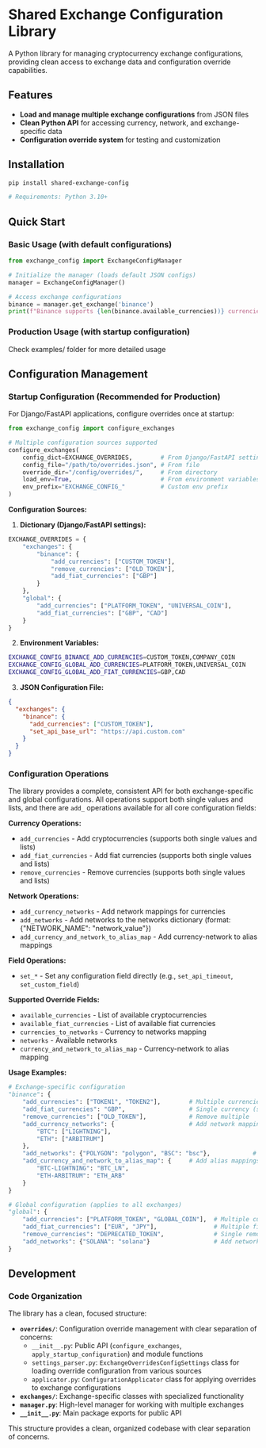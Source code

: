 # Shared Exchange Configuration Library

A Python library for managing cryptocurrency exchange configurations, providing clean access to exchange data and configuration override capabilities.

## Features

- **Load and manage multiple exchange configurations** from JSON files
- **Clean Python API** for accessing currency, network, and exchange-specific data
- **Configuration override system** for testing and customization

## Installation

```bash
pip install shared-exchange-config

# Requirements: Python 3.10+
```

## Quick Start

### Basic Usage (with default configurations)

```python
from exchange_config import ExchangeConfigManager

# Initialize the manager (loads default JSON configs)
manager = ExchangeConfigManager()

# Access exchange configurations
binance = manager.get_exchange('binance')
print(f"Binance supports {len(binance.available_currencies))} currencies")
```

### Production Usage (with startup configuration)

Check examples/ folder for more detailed usage

## Configuration Management

### Startup Configuration (Recommended for Production)

For Django/FastAPI applications, configure overrides once at startup:

```python
from exchange_config import configure_exchanges

# Multiple configuration sources supported
configure_exchanges(
    config_dict=EXCHANGE_OVERRIDES,        # From Django/FastAPI settings
    config_file="/path/to/overrides.json", # From file
    override_dir="/config/overrides/",     # From directory
    load_env=True,                         # From environment variables
    env_prefix="EXCHANGE_CONFIG_"          # Custom env prefix
)
```

**Configuration Sources:**

1. **Dictionary (Django/FastAPI settings):**
```python
EXCHANGE_OVERRIDES = {
    "exchanges": {
        "binance": {
            "add_currencies": ["CUSTOM_TOKEN"],
            "remove_currencies": ["OLD_TOKEN"],
            "add_fiat_currencies": ["GBP"]
        }
    },
    "global": {
        "add_currencies": ["PLATFORM_TOKEN", "UNIVERSAL_COIN"],
        "add_fiat_currencies": ["GBP", "CAD"]
    }
}
```

2. **Environment Variables:**
```bash
EXCHANGE_CONFIG_BINANCE_ADD_CURRENCIES=CUSTOM_TOKEN,COMPANY_COIN
EXCHANGE_CONFIG_GLOBAL_ADD_CURRENCIES=PLATFORM_TOKEN,UNIVERSAL_COIN
EXCHANGE_CONFIG_GLOBAL_ADD_FIAT_CURRENCIES=GBP,CAD
```

3. **JSON Configuration File:**
```json
{
  "exchanges": {
    "binance": {
      "add_currencies": ["CUSTOM_TOKEN"],
      "set_api_base_url": "https://api.custom.com"
    }
  }
}
```

### Configuration Operations

The library provides a complete, consistent API for both exchange-specific and global configurations. All operations support both single values and lists, and there are `add_` operations available for all core configuration fields:

**Currency Operations:**
- `add_currencies` - Add cryptocurrencies (supports both single values and lists)
- `add_fiat_currencies` - Add fiat currencies (supports both single values and lists)  
- `remove_currencies` - Remove currencies (supports both single values and lists)

**Network Operations:**
- `add_currency_networks` - Add network mappings for currencies
- `add_networks` - Add networks to the networks dictionary (format: {"NETWORK_NAME": "network_value"})
- `add_currency_and_network_to_alias_map` - Add currency-network to alias mappings

**Field Operations:**
- `set_*` - Set any configuration field directly (e.g., `set_api_timeout`, `set_custom_field`)

**Supported Override Fields:**
- `available_currencies` - List of available cryptocurrencies
- `available_fiat_currencies` - List of available fiat currencies  
- `currencies_to_networks` - Currency to networks mapping
- `networks` - Available networks
- `currency_and_network_to_alias_map` - Currency-network to alias mapping

**Usage Examples:**
```python
# Exchange-specific configuration
"binance": {
    "add_currencies": ["TOKEN1", "TOKEN2"],        # Multiple currencies
    "add_fiat_currencies": "GBP",                  # Single currency (string)
    "remove_currencies": ["OLD_TOKEN"],            # Remove multiple
    "add_currency_networks": {                     # Add network mappings
        "BTC": ["LIGHTNING"], 
        "ETH": ["ARBITRUM"]
    },
    "add_networks": {"POLYGON": "polygon", "BSC": "bsc"},            # Add available networks
    "add_currency_and_network_to_alias_map": {     # Add alias mappings
        "BTC-LIGHTNING": "BTC_LN",
        "ETH-ARBITRUM": "ETH_ARB"
    }
}

# Global configuration (applies to all exchanges)
"global": {
    "add_currencies": ["PLATFORM_TOKEN", "GLOBAL_COIN"],  # Multiple currencies
    "add_fiat_currencies": ["EUR", "JPY"],                # Multiple fiat currencies
    "remove_currencies": "DEPRECATED_TOKEN",              # Single removal (string)
    "add_networks": {"SOLANA": "solana"}                  # Add network globally
}
```

## Development

### Code Organization

The library has a clean, focused structure:

- **`overrides/`**: Configuration override management with clear separation of concerns:
  - `__init__.py`: Public API (`configure_exchanges`, `apply_startup_configuration`) and module functions
  - `settings_parser.py`: `ExchangeOverridesConfigSettings` class for loading override configuration from various sources
  - `applicator.py`: `ConfigurationApplicator` class for applying overrides to exchange configurations
- **`exchanges/`**: Exchange-specific classes with specialized functionality
- **`manager.py`**: High-level manager for working with multiple exchanges
- **`__init__.py`**: Main package exports for public API

This structure provides a clean, organized codebase with clear separation of concerns.
